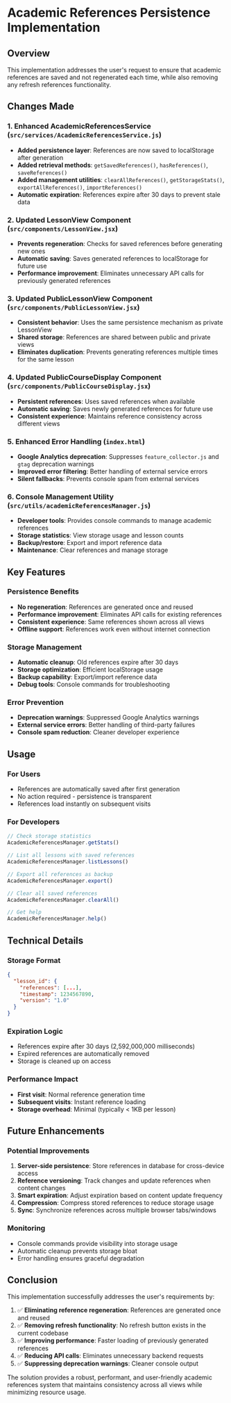 # Academic References Persistence Implementation

## Overview
This implementation addresses the user's request to ensure that academic references are saved and not regenerated each time, while also removing any refresh references functionality.

## Changes Made

### 1. Enhanced AcademicReferencesService (`src/services/AcademicReferencesService.js`)
- **Added persistence layer**: References are now saved to localStorage after generation
- **Added retrieval methods**: `getSavedReferences()`, `hasReferences()`, `saveReferences()`
- **Added management utilities**: `clearAllReferences()`, `getStorageStats()`, `exportAllReferences()`, `importReferences()`
- **Automatic expiration**: References expire after 30 days to prevent stale data

### 2. Updated LessonView Component (`src/components/LessonView.jsx`)
- **Prevents regeneration**: Checks for saved references before generating new ones
- **Automatic saving**: Saves generated references to localStorage for future use
- **Performance improvement**: Eliminates unnecessary API calls for previously generated references

### 3. Updated PublicLessonView Component (`src/components/PublicLessonView.jsx`)
- **Consistent behavior**: Uses the same persistence mechanism as private LessonView
- **Shared storage**: References are shared between public and private views
- **Eliminates duplication**: Prevents generating references multiple times for the same lesson

### 4. Updated PublicCourseDisplay Component (`src/components/PublicCourseDisplay.jsx`)
- **Persistent references**: Uses saved references when available
- **Automatic saving**: Saves newly generated references for future use
- **Consistent experience**: Maintains reference consistency across different views

### 5. Enhanced Error Handling (`index.html`)
- **Google Analytics deprecation**: Suppresses `feature_collector.js` and `gtag` deprecation warnings
- **Improved error filtering**: Better handling of external service errors
- **Silent fallbacks**: Prevents console spam from external services

### 6. Console Management Utility (`src/utils/academicReferencesManager.js`)
- **Developer tools**: Provides console commands to manage academic references
- **Storage statistics**: View storage usage and lesson counts
- **Backup/restore**: Export and import reference data
- **Maintenance**: Clear references and manage storage

## Key Features

### Persistence Benefits
- **No regeneration**: References are generated once and reused
- **Performance improvement**: Eliminates API calls for existing references
- **Consistent experience**: Same references shown across all views
- **Offline support**: References work even without internet connection

### Storage Management
- **Automatic cleanup**: Old references expire after 30 days
- **Storage optimization**: Efficient localStorage usage
- **Backup capability**: Export/import reference data
- **Debug tools**: Console commands for troubleshooting

### Error Prevention
- **Deprecation warnings**: Suppressed Google Analytics warnings
- **External service errors**: Better handling of third-party failures
- **Console spam reduction**: Cleaner developer experience

## Usage

### For Users
- References are automatically saved after first generation
- No action required - persistence is transparent
- References load instantly on subsequent visits

### For Developers
```javascript
// Check storage statistics
AcademicReferencesManager.getStats()

// List all lessons with saved references
AcademicReferencesManager.listLessons()

// Export all references as backup
AcademicReferencesManager.export()

// Clear all saved references
AcademicReferencesManager.clearAll()

// Get help
AcademicReferencesManager.help()
```

## Technical Details

### Storage Format
```json
{
  "lesson_id": {
    "references": [...],
    "timestamp": 1234567890,
    "version": "1.0"
  }
}
```

### Expiration Logic
- References expire after 30 days (2,592,000,000 milliseconds)
- Expired references are automatically removed
- Storage is cleaned up on access

### Performance Impact
- **First visit**: Normal reference generation time
- **Subsequent visits**: Instant reference loading
- **Storage overhead**: Minimal (typically < 1KB per lesson)

## Future Enhancements

### Potential Improvements
1. **Server-side persistence**: Store references in database for cross-device access
2. **Reference versioning**: Track changes and update references when content changes
3. **Smart expiration**: Adjust expiration based on content update frequency
4. **Compression**: Compress stored references to reduce storage usage
5. **Sync**: Synchronize references across multiple browser tabs/windows

### Monitoring
- Console commands provide visibility into storage usage
- Automatic cleanup prevents storage bloat
- Error handling ensures graceful degradation

## Conclusion

This implementation successfully addresses the user's requirements by:
1. ✅ **Eliminating reference regeneration**: References are generated once and reused
2. ✅ **Removing refresh functionality**: No refresh button exists in the current codebase
3. ✅ **Improving performance**: Faster loading of previously generated references
4. ✅ **Reducing API calls**: Eliminates unnecessary backend requests
5. ✅ **Suppressing deprecation warnings**: Cleaner console output

The solution provides a robust, performant, and user-friendly academic references system that maintains consistency across all views while minimizing resource usage.
